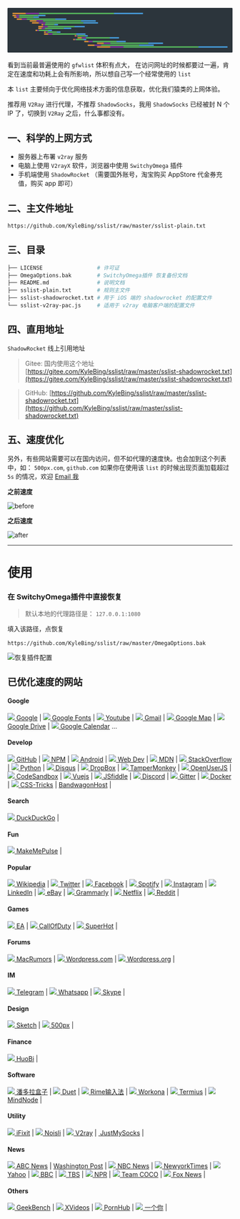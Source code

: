 
![banner](https://github.com/KyleBing/sslist/blob/master/imgs/banner.png)


看到当前最普遍使用的 `gfwlist` 体积有点大， 在访问网址的时候都要过一遍，肯定在速度和功耗上会有所影响，所以想自己写一个经常使用的 `list`

本 `list` 主要倾向于优化网络技术方面的信息获取，优化我们猿类的上网体验。

推荐用 `V2Ray` 进行代理，不推荐 `ShadowSocks`，我用 `ShadowSocks` 已经被封 N 个 IP 了，切换到 `V2Ray` 之后，什么事都没有。

## 一、科学的上网方式

- 服务器上布署 `v2ray` 服务
- 电脑上使用 `V2rayX` 软件，浏览器中使用 `SwitchyOmega` 插件
- 手机端使用 `ShadowRocket` （需要国外账号，淘宝购买 AppStore 代金券充值，购买 app 即可）


## 二、主文件地址

```bash
https://github.com/KyleBing/sslist/raw/master/sslist-plain.txt
```


## 三、目录

```bash
├── LICENSE                 # 许可证
├── OmegaOptions.bak        # SwitchyOmega插件 恢复备份文档
├── README.md               # 说明文档
├── sslist-plain.txt        # 规则主文件
├── sslist-shadowrocket.txt # 用于 iOS 端的 shadowrocket 的配置文件
└── sslist-v2ray-pac.js     # 适用于 v2ray 电脑客户端的配置文件

```


## 四、直用地址

`ShadowRocket` 线上引用地址

> Gitee: 国内使用这个地址 [https://gitee.com/KyleBing/sslist/raw/master/sslist-shadowrocket.txt](https://gitee.com/KyleBing/sslist/raw/master/sslist-shadowrocket.txt)

> GitHub: [https://github.com/KyleBing/sslist/raw/master/sslist-shadowrocket.txt](https://github.com/KyleBing/sslist/raw/master/sslist-shadowrocket.txt)


## 五、速度优化

另外，有些网站需要可以在国内访问，但不如代理的速度快。也会加到这个列表中，如： `500px.com`, `github.com`
如果你在使用该 `list` 的时候出现页面加载超过 `5s` 的情况，欢迎 <a href="mailto:kylebing@163.com"> Email 我 </a>


**之前速度**

![before](https://github.com/KyleBing/sslist/blob/master/imgs/before.png)


**之后速度**

![after](https://github.com/KyleBing/sslist/blob/master/imgs/after.png)


---

# 使用

### 在 SwitchyOmega插件中直接恢复

> 默认本地的代理路径是： `127.0.0.1:1080`

填入该路径，点恢复

```
https://github.com/KyleBing/sslist/raw/master/OmegaOptions.bak
```

![恢复插件配置](https://github.com/KyleBing/sslist/blob/master/imgs/restoreOption.png?raw=true)



## 已优化速度的网站

#### Google

<a href="http://google.com"><img width=15 src="https://www.google.com/favicon.ico"> Google</a> |
<a href="https://fonts.google.com/"><img width=15 src="https://www.gstatic.com/images/branding/product/1x/google_fonts_blue_ios_64dp.png"> Google Fonts</a> |
<a href="http://youtube.com"><img width=15 src="https://s.ytimg.com/yts/img/favicon-vfl8qSV2F.ico"> Youtube</a> |
<a href="http://mail.google.com"><img width=15 src="https://ssl.gstatic.com/ui/v1/icons/mail/images/favicon5.ico"> Gmail</a> |
<a href="http://google.com/maps"><img width=15 src="https://www.google.com/images/branding/product/ico/maps_32dp.ico"> Google Map</a> |
<a href="http://drive.google.com/"><img width=15 src="https://ssl.gstatic.com/docs/doclist/images/infinite_arrow_favicon_5.ico"> Google Drive</a> |
<a href="http://https://www.calendar.com/"><img width=15 src="https://www.calendar.com/favicons/apple-touch-icon.png"> Google Calendar</a> ...


#### Develop

<a href="http://github.com"><img width=15 src="https://github.githubassets.com/favicon.ico"> GitHub</a> | 
<a href="http://npmjs.com"><img width=15 src="https://static.npmjs.com/b0f1a8318363185cc2ea6a40ac23eeb2.png"> NPM</a> | 
<a href="https://www.android.com"><img width=15 src="https://www.android.com/static/images/fav/favicon.ico"> Android</a> | 
<a href="https://web.dev/"><img width=15 src="https://web.dev/images/favicon-32x32.png"> Web Dev</a> | 
<a href="https://developer.mozilla.org"><img width=15 src="https://developer.mozilla.org/static/img/favicon32.7f3da72dcea1.png"> MDN</a> | 
<a href="https://stackoverflow.com"><img width=15 src="https://cdn.sstatic.net/Sites/stackoverflow/img/favicon.ico?v=4f32ecc8f43d"> StackOverflow</a> | 
<a href="https://www.python.org/"><img width=15 src="https://www.python.org/static/apple-touch-icon-72x72-precomposed.png"> Python</a> | 
<a href="http://disqus.com"><img width=15 src="https://c.disquscdn.com/next/current/marketing/assets/img/brand/favicon-32x32.png"> Disqus</a> | 
<a href="https://www.dropbox.com/"><img width=15 src="https://cfl.dropboxstatic.com/static/images/favicon-vflUeLeeY.ico"> DropBox</a> | 
<a href="https://tampermonkey.net/"><img width=15 src="https://tampermonkey.net/favicon.ico"> TamperMonkey</a> | 
<a href="https://openuserjs.org/"><img width=15 src="https://openuserjs.org/images/favicon.ico"> OpenUserJS</a> | 
<a href="https://codesandbox.io/"><img width=15 src="https://codesandbox.io/favicon.ico"> CodeSandbox</a> | 
<a href="https://vuejs.org/"><img width=15 src="https://vuejs.org/images/icons/favicon-32x32.png"> Vuejs</a> | 
<a href="https://jsfiddle.net"><img width=15 src="https://jsfiddle.net/img/favicon.png"> JSfiddle</a> | 
<a href="https://discordapp.com"><img width=15 src="https://discordapp.com/assets/07dca80a102d4149e9736d4b162cff6f.ico"> Discord</a> | 
<a href="https://gitter.im/rime"><img width=15 src="https://cdn03.gitter.im/_s/ae1989d0b/images/favicon-read.ico"> Gitter</a> | 
<a href="https://www.docker.com"><img width=15 src="https://www.docker.com/sites/default/files/d8/Docker-R-Logo-08-2018-Monochomatic-RGB_Moby-x1.png"> Docker</a> | 
<a href="https://css-tricks.com/"><img width=15 src="https://css-tricks.com/apple-touch-icon.png"> CSS-Tricks</a> | 
<a href="https://bandwagonhost.com"> BandwagonHost</a> | 


#### Search

<a href="https://duckduckgo.com"><img width=15 src="https://duckduckgo.com/assets/icons/meta/DDG-iOS-icon_60x60.png?v=2"> DuckDuckGo</a> | 


#### Fun

<a href="https://www.makemepulse.com/"><img width=15 src="https://www.makemepulse.com/images/icons/favicon-32x32.png"> MakeMePulse</a> | 

#### Popular

<a href="https://www.wikipedia.org/"><img width=15 src="https://www.wikipedia.org/static/favicon/wikipedia.ico"> Wikipedia</a> | 
<a href="http://twitter.com"><img width=15 src="https://abs.twimg.com/favicons/favicon.ico"> Twitter</a> | 
<a href="http://facebook.com"><img width=15 src="https://static.xx.fbcdn.net/rsrc.php/yo/r/iRmz9lCMBD2.ico"> Facebook</a> | 
<a href="http://spotify.com"><img width=15 src="https://www.scdn.co/i/_global/favicon.png"> Spotify</a> | 
<a href="http://instagram.com"><img width=15 src="https://www.instagram.com/static/images/ico/favicon.ico/36b3ee2d91ed.ico"> Instagram</a> | 
<a href="http://linkedin.com"><img width=15 src="https://static.licdn.com/sc/h/1bt1uwq5akv756knzdj4l6cdc"> LinkedIn</a> | 
<a href="http://ebay.com"><img width=15 src="https://pages.ebay.com/favicon.ico"> eBay</a> | 
<a href="https://www.grammarly.com/"><img width=15 src="https://static.grammarly.com/assets/files/efe57d016d9efff36da7884c193b646b/favicon-32x32.png"> Grammarly</a> | 
<a href="https://www.netflix.com/"><img width=15 src="https://assets.nflxext.com/us/ffe/siteui/common/icons/nficon2016.ico"> Netflix</a> | 
<a href="https://www.reddit.com/"><img width=15 src="https://www.redditstatic.com/desktop2x/img/favicon/apple-icon-57x57.png"> Reddit</a> | 


#### Games

<a href="https://ea.com/"><img width=15 src="https://ea.com/assets/images/favicon.png"> EA</a> | 
<a href="https://www.callofduty.com"><img width=15 src="https://www.callofduty.com/content/dam/atvi/callofduty/global/favicon/favicon.ico"> CallOfDuty</a> | 
<a href="https://superhotgame.com"><img width=15 src="https://superhotgame.com/wp-content/uploads/2016/11/key-art.jpg"> SuperHot</a> | 


#### Forums

<a href="https://forums.macrumors.com/"><img width=15 src="https://cdn.macrumors.com/images-new/favicon.ico"> MacRumors</a> | 
<a href="https://wordpress.com/"><img width=15 src="https://s1.wp.com/i/favicon.ico?v=1447321881"> Wordpress.com</a> | 
<a href="https://wordpress.org/"><img width=15 src="https://s1.wp.com/i/favicon.ico?v=1447321881"> Wordpress.org</a> | 


#### IM

<a href="https://telegram.org/"><img width=15 src="https://telegram.org/favicon.ico?3"> Telegram</a> | 
<a href="https://www.whatsapp.com/"><img width=15 src="https://static.whatsapp.net/rsrc.php/v3/yP/r/rYZqPCBaG70.png"> Whatsapp</a> | 
<a href="https://www.skype.com/"><img width=15 src="https://secure.skypeassets.com/apollo/2.1.1087/images/icons/favicon.ico"> Skype</a> | 


#### Design

<a href="http://sketch.com"><img width=15 src="https://www.sketch.com/images/components/icons/favicon@2x.png"> Sketch</a> | 
<a href="https://web.500px.com/"><img width=15 src="https://web.500px.com/favicon.ico"> 500px</a> | 


#### Finance
<a href="http://huobi.com"><img width=15 src="https://www.huobi.com/favicon.ico"> HuoBi</a> | 


#### Software

<a href="https://www.inpandora.com/"><img width=15 src="https://www.inpandora.com/wp-content/themes/pdr-pro/images/favicon.ico"> 潘多拉盒子</a> | 
<a href="https://www.duetdisplay.com/"><img width=15 src="https://global-uploads.webflow.com/5d4db1235c898024a9c88df7/5d547f4dd9647b3646865167_favico.png"> Duet</a> | 
<a href="https://rime.im/"><img width=15 src="https://rime.im/favicon.png"> Rime输入法</a> | 
<a href="https://workona.com/"><img width=15 src="https://workona.com/icons/icon-32.png"> Workona</a> | 
<a href="https://www.termius.com/"><img width=15 src="https://uploads-ssl.webflow.com/5c7036349b5477bf13f828cf/5c7036349b547797daf829f8_termius-favicon.png"> Termius</a> | 
<a href="https://mindnode.com/"><img width=15 src="https://mindnode.com/static/favicons/favicon-32x32.png"> MindNode</a> | 


#### Utility

<a href="https://www.ifixit.com/"><img width=15 src="https://d1ulmmr4d4i8j4.cloudfront.net/static/icons/ifixit/favicon-32x32.png"> iFixit</a> | 
<a href="https://www.noisli.com/"><img width=15 src="https://about.noisli.com/assets/icons/favicon-32x32.ico"> Noisli</a> | 
<a href="https://www.v2ray.com/"><img width=15 src="https://www.v2ray.com/resources/favicon-152.png"> V2ray</a> | 
<a href="https://justmysocks2.net/"><img width=15 src=""> JustMySocks</a> | 


#### News

<a href="https://www.abcnews.com"><img width=15 src="https://s.abcnews.com/assets/images/apple-touch-icons/touch-icon-iphone.png"> ABC News</a> | 
<a href="https://www.washingtonpost.com/"> Washington Post</a> | 
<a href="https://www.nbcnews.com/"><img width=15 src="https://nodeassets.nbcnews.com/cdnassets/projects/ramen/favicon/nbcnews/all-other-sizes-PNG.ico/ms-icon-144x144.png"> NBC News</a> | 
<a href="https://www.nytimes.com/"><img width=15 src="https://www.nytimes.com/vi-assets/static-assets/favicon-4bf96cb6a1093748bf5b3c429accb9b4.ico"> NewyorkTimes</a> | 
<a href="https://www.yahoo.com/"><img width=15 src="https://s.yimg.com/os/mit/media/p/common/images/favicon_new-7483e38.svg"> Yahoo</a> | 
<a href="https://www.bbc.com/"><img width=15 src="https://static.bbci.co.uk/wwhp/1.137.0/responsive/img/apple-touch/apple-touch-180.jpg"> BBC</a> | 
<a href="https://www.tbs.com/"><img width=15 src="https://static1.squarespace.com/static/5aeb5b62620b85880e854fd0/t/5afdd6f6562fa791e8dd5b9c/favicon.ico"> TBS</a> | 
<a href="https://www.npr.org/"><img width=15 src="https://media.npr.org/templates/favicon/favicon-32x32.png"> NPR</a> | 
<a href="https://www.teamcoco.com/"><img width=15 src="https://static.teamcococdn.com/www/3/favicon.ico"> Team COCO</a> | 
<a href="https://www.foxnews.com/"><img width=15 src="https://static.foxnews.com/static/orion/styles/img/fox-news/favicons/apple-touch-icon-60x60.png"> Fox News</a> | 


#### Others

<a href="https://www.geekbench.com/"><img width=15 src="https://www.geekbench.com/img/favicons/ios/apple-touch-icon-120.png"> GeekBench</a> | 
<a href="http://xvideos.com"><img width=15 src="https://static-egc.xvideos-cdn.com/v3/img/skins/default/favicon.png"> XVideos</a> | 
<a href="http://pornhub.com"><img width=15 src="https://di.phncdn.com/www-static/favicon.ico"> PornHub</a> | 
<a href="https://www.yigeni.com"><img width=15 src="https://www.yigeni.com/wp-content/uploads/2019/02/Favicon.ico"> 一个你</a> | 
